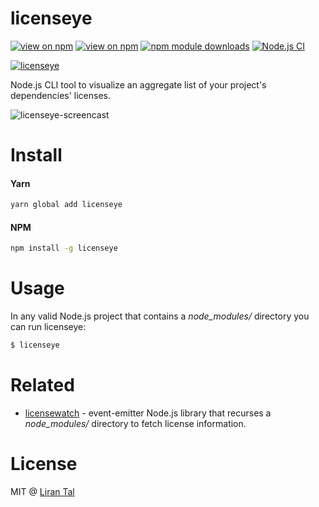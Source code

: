# licenseye

[![view on npm](http://img.shields.io/npm/v/licenseye.svg)](https://www.npmjs.org/package/licenseye)
[![view on npm](http://img.shields.io/npm/l/licenseye.svg)](https://www.npmjs.org/package/licenseye)
[![npm module downloads](http://img.shields.io/npm/dt/licenseye.svg)](https://www.npmjs.org/package/licenseye)
[![Node.js CI](https://github.com/lirantal/licenseye/actions/workflows/main.yml/badge.svg)](https://github.com/lirantal/licenseye/actions/workflows/main.yml)

[![licenseye](https://snyk.io/advisor/npm-package/licenseye/badge.svg)](https://snyk.io/advisor/npm-package/licenseye)

Node.js CLI tool to visualize an aggregate list of your project's dependencies' licenses.

![licenseye-screencast](https://media.giphy.com/media/y1D0SLr9kQ9l6/giphy.gif)

# Install

#### Yarn
```bash
yarn global add licenseye
```

#### NPM
```bash
npm install -g licenseye
```

# Usage

In any valid Node.js project that contains a *node_modules/* directory you can run licenseye:

```bash
$ licenseye
```

# Related

* [licensewatch](https://github.com/lirantal/licensewatch) - event-emitter Node.js library that recurses a *node_modules/* directory to fetch license information.

# License

MIT @ [Liran Tal](https://github.com/lirantal)

